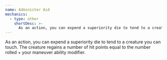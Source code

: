 ```yaml
---
name: Administer Aid
mechanics:
  - type: other
    shortDesc: >-
      As an action, you can expend a superiority die to tend to a creature you can touch. The creature regains a number of hit points equal to the number rolled + your maneuver ability modifier.
---
```

As an action, you can expend a superiority die to tend to a creature you can touch. The creature regains a number of hit points equal to the number rolled + your maneuver ability modifier.
